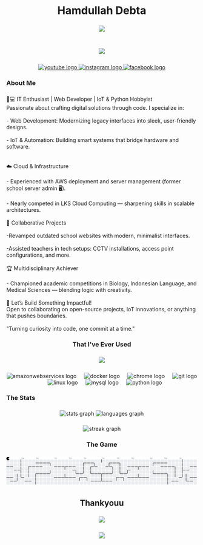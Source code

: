 <h1 align="center">Hamdullah Debta</h1>

###

<div align="center">
  <img height="100" src="https://media4.giphy.com/media/v1.Y2lkPTc5MGI3NjExZGN4czhpY3lzOGczZ3pueWw0ZmY4c2Rvbmt0bDUzM2pwcDJjeHU4MCZlcD12MV9pbnRlcm5hbF9naWZfYnlfaWQmY3Q9Zw/l0Iy8RcvZS57NDAhq/giphy.gif"  />
</div>

###

<br clear="both">

<div align="center">
  <img src="https://visitor-badge.laobi.icu/badge?page_id=dullah-dot.dullah-dot&left_color=gray&left_text=The%20Visitor"  />
</div>

###

<div align="center">
  <a href="https://www.youtube.com/@HamdullahDbt" target="_blank">
    <img src="https://raw.githubusercontent.com/maurodesouza/profile-readme-generator/master/src/assets/icons/social/youtube/default.svg" width="52" height="40" alt="youtube logo"  />
  </a>
  <a href="https://www.instagram.com/hamdullah_debta?igsh=aHcwbTRzanA4M2Fm" target="_blank">
    <img src="https://raw.githubusercontent.com/maurodesouza/profile-readme-generator/master/src/assets/icons/social/instagram/default.svg" width="52" height="40" alt="instagram logo"  />
  </a>
  <a href="https://www.facebook.com/share/16fdLpM8DW/" target="_blank">
    <img src="https://raw.githubusercontent.com/maurodesouza/profile-readme-generator/master/src/assets/icons/social/facebook/default.svg" width="52" height="40" alt="facebook logo"  />
  </a>
</div>

###

<h3 align="left">About Me</h3>

###

<p align="left">👨💻 IT Enthusiast | Web Developer | IoT & Python Hobbyist<br>Passionate about crafting digital solutions through code. I specialize in:<br><br>- Web Development: Modernizing legacy interfaces into sleek, user-friendly designs.<br><br>- IoT & Automation: Building smart systems that bridge hardware and software.<br><br><br>☁️ Cloud & Infrastructure<br><br>- Experienced with AWS deployment and server management (former school server admin 🖥️).<br><br>- Nearly competed in LKS Cloud Computing — sharpening skills in scalable architectures.<br><br>🔧 Collaborative Projects<br><br>-Revamped outdated school websites with modern, minimalist interfaces.<br><br>-Assisted teachers in tech setups: CCTV installations, access point configurations, and more.<br><br>🏆 Multidisciplinary Achiever<br><br>- Championed academic competitions in Biology, Indonesian Language, and Medical Sciences — blending logic with creativity.<br><br>🌟 Let’s Build Something Impactful!<br>Open to collaborating on open-source projects, IoT innovations, or anything that pushes boundaries.<br><br>"Turning curiosity into code, one commit at a time."</p>

###

<h3 align="center">That I've Ever Used</h3>

###

<div align="center">
  <img height="100" src="https://media2.giphy.com/media/v1.Y2lkPTc5MGI3NjExbmd1M3k4Z2V1NTFkcWt1NTZ3MDBoeGZzOHdtd3FraXhzbmVvYm5vdCZlcD12MV9pbnRlcm5hbF9naWZfYnlfaWQmY3Q9Zw/KX5nwoDX97AtPvKBF6/giphy.gif"  />
</div>

###

<div align="center">
  <img src="https://cdn.jsdelivr.net/gh/devicons/devicon/icons/amazonwebservices/amazonwebservices-line-wordmark.svg" height="40" alt="amazonwebservices logo"  />
  <img width="12" />
  <img src="https://cdn.jsdelivr.net/gh/devicons/devicon/icons/docker/docker-plain-wordmark.svg" height="40" alt="docker logo"  />
  <img width="12" />
  <img src="https://cdn.jsdelivr.net/gh/devicons/devicon/icons/chrome/chrome-original.svg" height="40" alt="chrome logo"  />
  <img width="12" />
  <img src="https://cdn.jsdelivr.net/gh/devicons/devicon/icons/git/git-original.svg" height="40" alt="git logo"  />
  <img width="12" />
  <img src="https://cdn.jsdelivr.net/gh/devicons/devicon/icons/linux/linux-original.svg" height="40" alt="linux logo"  />
  <img width="12" />
  <img src="https://cdn.jsdelivr.net/gh/devicons/devicon/icons/mysql/mysql-original.svg" height="40" alt="mysql logo"  />
  <img width="12" />
  <img src="https://cdn.jsdelivr.net/gh/devicons/devicon/icons/python/python-original.svg" height="40" alt="python logo"  />
</div>

###

<!-- <div align="center">
  <a href="https://open.spotify.com/user/Debta">
    <img src="https://spotify-recently-played-readme.vercel.app/api?user=Debta&count=5" alt="Spotify recently played"  />
  </a>
</div> -->

###

<h3 align="left">The Stats</h3>

###

<div align="center">
  <img src="https://github-readme-stats.vercel.app/api?username=dullah-dot&hide_title=false&hide_rank=false&show_icons=true&include_all_commits=true&count_private=true&disable_animations=false&theme=dracula&locale=en&hide_border=false&order=1" height="150" alt="stats graph"  />
  <img src="https://github-readme-stats.vercel.app/api/top-langs?username=dullah-dot&locale=en&hide_title=false&layout=compact&card_width=320&langs_count=5&theme=dracula&hide_border=false&order=2" height="150" alt="languages graph"  />
</div>

###

<div align="center">
  <img src="https://streak-stats.demolab.com?user=dullah-dot&locale=en&mode=daily&theme=dark&hide_border=false&border_radius=5&order=3" height="220" alt="streak graph"  />
</div>

###

<h3 align="center">The Game</h3>

###

<picture>
  <source media="(prefers-color-scheme: dark)" srcset="https://raw.githubusercontent.com/dullah-dot/dullah-dot/output/pacman-contribution-graph-dark.svg">
  <source media="(prefers-color-scheme: light)" srcset="https://raw.githubusercontent.com/dullah-dot/dullah-dot/output/pacman-contribution-graph.svg">
  <img alt="pacman contribution graph" src="https://raw.githubusercontent.com/dullah-dot/dullah-dot/output/pacman-contribution-graph.svg">
</picture>

###

<!-- <img src="https://raw.githubusercontent.com/dullah-dot/dullah-dot/output/snake.svg" alt="Snake animation" /> -->

###

<h2 align="center">Thankyouu</h2>

###

<div align="center">
  <img height="" src="https://tenor.com/id/view/taka-f-mecha-gundam-series-hi-nu-gundam-gif-4385821301439874889.gif"  />
</div>

###

<div align="center">
  <img src="https://profile-counter.glitch.me/dullah-dot/count.svg?"  />
</div>

###